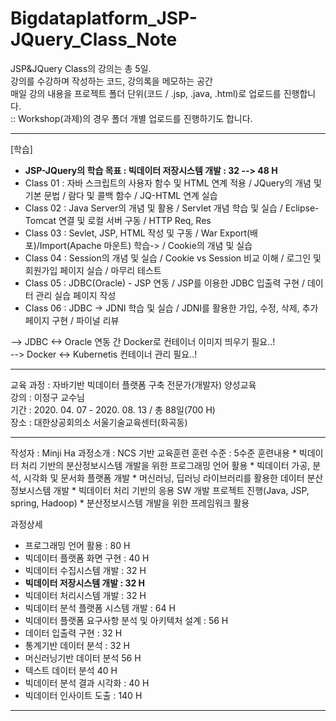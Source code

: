 # Bigdataplatform_JSP-JQuery_Class_Note

JSP&JQuery Class의 강의는 총 5일.  
강의를 수강하며 작성하는 코드, 강의록을 메모하는 공간  
매일 강의 내용을 프로젝트 폴더 단위(코드 / .jsp, .java, .html)로 업로드를 진행합니다.  
:: Workshop(과제)의 경우 폴더 개별 업로드를 진행하기도 합니다.  

<hr>   

[학습]  
- **JSP-JQuery의 학습 목표 : 빅데이터 저장시스템 개발 : 32 --> 48 H**  
- Class 01 : 자바 스크립트의 사용자 함수 및 HTML 연계 적용 / JQuery의 개념 및 기본 문법 / 람다 및 콜백 함수 / JQ-HTML 연계 실습  
- Class 02 : Java Server의 개념 및 활용 / Servlet 개념 학습 및 실습 / Eclipse-Tomcat 연결 및 로컬 서버 구동 / HTTP Req, Res 
- Class 03 : Sevlet, JSP, HTML 작성 및 구동 / War Export(배포)/Import(Apache 마운트) 학습-> / Cookie의 개념 및 실습
- Class 04 : Session의 개념 및 실습 / Cookie vs Session 비교 이해 / 로그인 및 회원가입 페이지 실습 / 마무리 테스트 
- Class 05 : JDBC(Oracle) - JSP 연동 / JSP를 이용한 JDBC 입출력 구현 / 데이터 관리 실습 페이지 작성  
- Class 06 : JDBC -> JDNI 학습 및 실습 / JDNI를 활용한 가입, 수정, 삭제, 추가 페이지 구현 / 파이널 리뷰  

--> JDBC <-> Oracle 연동 간 Docker로 컨테이너 이미지 띄우기 필요..!  
--> Docker <-> Kubernetis 컨테이너 관리 필요..!  

<hr>

교육 과정 : 자바기반 빅데이터 플랫폼 구축 전문가(개발자) 양성교육    
강의 : 이정구 교수님    
기간 : 2020. 04. 07 - 2020. 08. 13 / 총 88일(700 H)     
장소 : 대한상공회의소 서울기술교육센터(화곡동)    

<hr> 
작성자 : Minji Ha
과정소개 : NCS 기반 교육훈련  
훈련 수준 : 5수준 
훈련내용  
* 빅데이터 처리 기반의 분산정보시스템 개발을 위한 프로그래밍 언어 활용
* 빅데이터 가공, 분석, 시각화 및 문서화 플랫폼 개발 
* 머신러닝, 딥러닝 라이브러리를 활용한 데이터 분산정보시스템 개발    
* 빅데이터 처리 기반의 응용 SW 개발 프로젝트 진행(Java, JSP, spring, Hadoop)    
* 분산정보시스템 개발을 위한 프레임워크 활용 

과정상세 
* 프로그래밍 언어 활용 : 80 H 
* 빅데이터 플랫폼 화면 구현 : 40 H  
* 빅데이터 수집시스템 개발 : 32 H 
* **빅데이터 저장시스템 개발 : 32 H** 
* 빅데이터 처리시스템 개발 : 32 H 
* 빅데이터 분석 플랫폼 시스템 개발 : 64 H 
* 빅데이터 플랫폼 요구사항 분석 및 아키텍처 설계 : 56 H
* 데이터 입출력 구현 : 32 H 
* 통계기반 데이터 분석 : 32 H 
* 머신러닝기반 데이터 분석 56 H
* 텍스트 데이터 분석 40 H
* 빅데이터 분석 결과 시각화 : 40 H 
* 빅데이터 인사이트 도출 : 140 H 
  

<hr>
